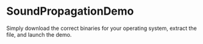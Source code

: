 # SoundPropagationDemo

Simply download the correct binaries for your operating system, extract the file, and launch the demo.

